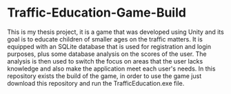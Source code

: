 # Traffic-Education-Game-Build
This is my thesis project, it is a game that was developed using Unity and its goal is to educate children of smaller ages on the traffic matters. It is equipped with an SQLite database that is used for registration and login purposes, plus some database analysis on the scores of the user. The analysis is then used to switch the focus on areas that the user lacks knowledge and also make the application meet each user's needs. In this repository exists the build of the game, in order to use the game just download this repository and run the TrafficEducation.exe file.
